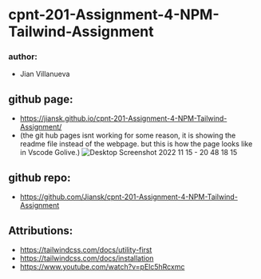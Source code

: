 # cpnt-201-Assignment-4-NPM-Tailwind-Assignment
### author:
- Jian Villanueva
## github page: 
- https://jiansk.github.io/cpnt-201-Assignment-4-NPM-Tailwind-Assignment/
- (the git hub pages isnt working for some reason, it is showing the readme file instead of the webpage. but this is how the page looks like in Vscode Golive.)
 ![Desktop Screenshot 2022 11 15 - 20 48 18 15](https://user-images.githubusercontent.com/113375154/202079018-816ebbd9-dad2-43e3-a7af-92a31e672f7b.png)

## github repo:
- https://github.com/Jiansk/cpnt-201-Assignment-4-NPM-Tailwind-Assignment
## Attributions:
- https://tailwindcss.com/docs/utility-first
- https://tailwindcss.com/docs/installation
- https://www.youtube.com/watch?v=pElc5hRcxmc
